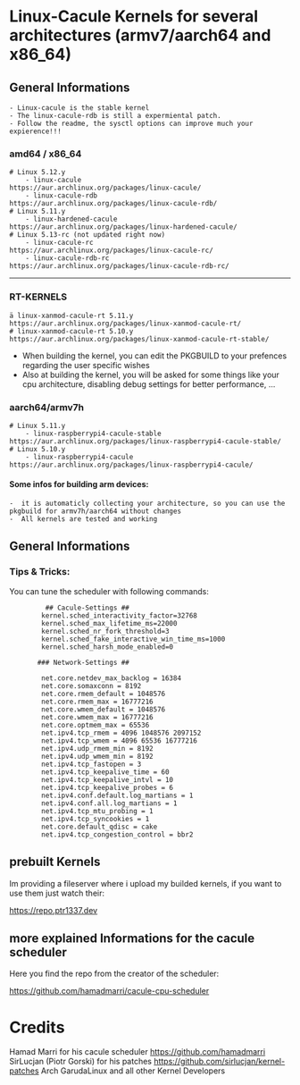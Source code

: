 # Linux-Cacule Kernels for several architectures (armv7/aarch64 and x86_64)

## General Informations

    - Linux-cacule is the stable kernel
    - The linux-cacule-rdb is still a expermiental patch.
    - Follow the readme, the sysctl options can improve much your expierence!!!

### amd64 /  x86_64

    # Linux 5.12.y
        - linux-cacule                         https://aur.archlinux.org/packages/linux-cacule/
        - linux-cacule-rdb                     https://aur.archlinux.org/packages/linux-cacule-rdb/
    # Linux 5.11.y
        - linux-hardened-cacule                https://aur.archlinux.org/packages/linux-hardened-cacule/
    # Linux 5.13-rc (not updated right now)
        - linux-cacule-rc                      https://aur.archlinux.org/packages/linux-cacule-rc/
        - linux-cacule-rdb-rc                  https://aur.archlinux.org/packages/linux-cacule-rdb-rc/

 ---
 ### RT-KERNELS

    ä linux-xanmod-cacule-rt 5.11.y             https://aur.archlinux.org/packages/linux-xanmod-cacule-rt/
    # linux-xanmod-cacule-rt 5.10.y             https://aur.archlinux.org/packages/linux-xanmod-cacule-rt-stable/


- When building the kernel, you can edit the PKGBUILD to your prefences regarding the user specific wishes
- Also at building the kernel, you will be asked for some things like your cpu architecture, disabling debug settings for better performance, ...

### aarch64/armv7h

    # Linux 5.11.y
        - linux-raspberrypi4-cacule-stable      https://aur.archlinux.org/packages/linux-raspberrypi4-cacule-stable/
    # Linux 5.10.y
        - linux-raspberrypi4-cacule             https://aur.archlinux.org/packages/linux-raspberrypi4-cacule/


#### Some infos for building  arm devices:
    -  it is automaticly collecting your architecture, so you can use the pkgbuild for armv7h/aarch64 without changes
    -  All kernels are tested and working


## General Informations

### Tips & Tricks:

You can tune the scheduler with following commands:

             ## Cacule-Settings ## 
            kernel.sched_interactivity_factor=32768
            kernel.sched_max_lifetime_ms=22000
            kernel.sched_nr_fork_threshold=3
            kernel.sched_fake_interactive_win_time_ms=1000
            kernel.sched_harsh_mode_enabled=0

           ### Network-Settings ##

            net.core.netdev_max_backlog = 16384
            net.core.somaxconn = 8192
            net.core.rmem_default = 1048576
            net.core.rmem_max = 16777216
            net.core.wmem_default = 1048576
            net.core.wmem_max = 16777216
            net.core.optmem_max = 65536
            net.ipv4.tcp_rmem = 4096 1048576 2097152
            net.ipv4.tcp_wmem = 4096 65536 16777216
            net.ipv4.udp_rmem_min = 8192
            net.ipv4.udp_wmem_min = 8192
            net.ipv4.tcp_fastopen = 3
            net.ipv4.tcp_keepalive_time = 60
            net.ipv4.tcp_keepalive_intvl = 10
            net.ipv4.tcp_keepalive_probes = 6
            net.ipv4.conf.default.log_martians = 1
            net.ipv4.conf.all.log_martians = 1
            net.ipv4.tcp_mtu_probing = 1
            net.ipv4.tcp_syncookies = 1
            net.core.default_qdisc = cake
            net.ipv4.tcp_congestion_control = bbr2


## prebuilt Kernels

Im providing a fileserver where i upload my builded kernels, if you want to use them just  watch their:

https://repo.ptr1337.dev

##  more explained Informations for the cacule scheduler

Here you find the repo from the creator of the scheduler:

https://github.com/hamadmarri/cacule-cpu-scheduler

# Credits
Hamad Marri for his cacule scheduler https://github.com/hamadmarri
SirLucjan (Piotr Gorski) for his patches https://github.com/sirlucjan/kernel-patches
Arch
GarudaLinux
and all other Kernel Developers
